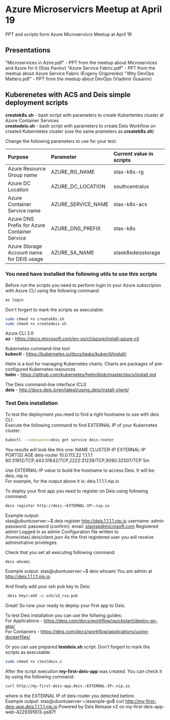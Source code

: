 # Azure Microservicrs Meetup at April 19

PPT and scripts form Azure Microservicrs Meetup at April 19

## Presentations
"Microservices in Azire.pdf" - PPT from the meetup about Microservices and Azure for it (Stas Pavlov)
"Azure Service Fabric.pdf" - PPT from the meetup about Azure Service Fabric  (Evgeny Grigorenko) 
"Why DevOps Matters.pdf" - PPT from the meetup about DevOps (Vladimir Gusarov)


## Kuberenetes with ACS and Deis simple deployment scripts 
**createk8s.sh** - bash script with parameters to create Kubertentes cluster at Azure Container Services  
**createdeis.sh** - bash script with parameters to create Deis Workflow on created Kuberntetes cluster (use the same prameters as **createk8s.sh**)

Change the following parameters to use for your test:


| Purpose        | Parameter           |Current value in scripts|
| :------------ |:--------------|:-------------|
| Azure Resource Group name   | AZURE_RG_NAME |stas-k8s-rg |
| Azure DC Location      | AZURE_DC_LOCATION |southcentralus | 
| Azure Container Service name |AZURE_SERVICE_NAME |stas-k8s-acs |
|Azure DNS Prefix for Azure Container Service|AZURE_DNS_PREFIX| stas-k8s |
|Azure Storage Account name for DEIS usage|AZURE_SA_NAME |stask8sdeisstorage |

### You need have installed the following utils to use this scripts

Before run the scripts you need to perform login to your Azure subscripion with Azure CLI using the following command:
```bash
az login
```

Don't forgert to mark the scripts as executable:
```bash
sudo chmod +x createk8s.sh
sudo chmod +x createdeis.sh
```

 Azure CLI 2.0  
**az** - https://docs.microsoft.com/en-us/cli/azure/install-azure-cli  

Kubernetes command-line tool  
**kubectl** - https://kubernetes.io/docs/tasks/kubectl/install/  

Helm is a tool for managing Kubernetes charts. Charts are packages of pre-configured Kubernetes resources  
**helm** - https://github.com/kubernetes/helm/blob/master/docs/install.md  

The Deis command-line interface (CLI)  
**deis** - http://docs.deis.io/en/latest/using_deis/install-client/  

### Test Deis installation

To test the deployment you need to find a right hostname to use with deis CLI.  
Execute the following command to find EXTERNAL IP of your Kubernetes cluster:  
```bash
kubectl --namespace=deis get service deis-router
```
You results will look like this one:
   NAME          CLUSTER-IP    EXTERNAL-IP    PORT(S)                                                    AGE
   deis-router   10.0.113.22   1.1.1.1        80:31912/TCP,443:31642/TCP,2222:31239/TCP,9090:32507/TCP   5m

Use EXTERNAL-IP value to build the hostname to access Deis. It will be:  
  deis.<EXTERNAL-IP>.nip.io  
For example, for the output above it is:
  deis.1.1.1.1.nip.io

To deploy your first app you need to register on Deis using following command:
```bash
deis register http://deis.<EXTERNAL-IP>.nip.io 
```
Example output:  
  stas@ubuntuserver:~$ deis register http://deis.1.1.1.1.nip.io
  username: admin
  password:
  password (confirm):
  email: stanisp@microsoft.com
  Registered admin
  Logged in as admin
  Configuration file written to /home/stas/.deis/client.json
  As the first registered user you will receive adminstrative priveleges.  

Check that you set all executing following command:
```bash
deis whoami
```
Example output: 
   stas@ubuntuserver:~$ deis whoami
   You are admin at http://deis.1.1.1.1.nip.io

 And finally add your ssh pub key to Deis:
```bash
 deis keys:add ~/.ssh/id_rsa.pub
```
Great! So now your ready to deploy your first app to Deis.

To test Deis installation you can use the follwing guides:  
For Applications - https://deis.com/docs/workflow/quickstart/deploy-an-app/  
For Containers - https://deis.com/docs/workflow/applications/using-dockerfiles/

Or you can use prepared **testdeis.sh** script. 
Don't forgert to mark the scripts as executable:
```bash
sudo chmod +x ctestdeis.s
```
After the script execution **my-first-deis-app** was created. You can check it by using the following command:
```bash
curl http://my-first-deis-app.deis.<EXTERNAL-IP>.nip.io  
```
where <EXTERNAL-IP> is the EXTERNAL IP of deis-router you detected before.  
Example output:
   stas@ubuntuserver:~/example-go$ curl http://my-first-deis-app.deis.1.1.1.1.nip.io
   Powered by Deis
   Release v2 on my-first-deis-app-web-4229391613-ps87f  